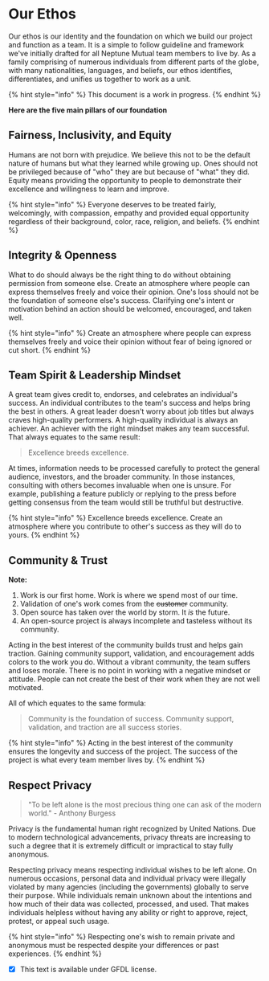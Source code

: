 # Our Ethos

Our ethos is our identity and the foundation on which we build our project and function as a team. It is a simple to follow guideline and framework we've initially drafted for all Neptune Mutual team members to live by. As a family comprising of numerous individuals from different parts of the globe, with many nationalities, languages, and beliefs, our ethos identifies, differentiates, and unifies us together to work as a unit.

{% hint style="info" %}
This document is a work in progress.
{% endhint %}

**Here are the five main pillars of our foundation**

## Fairness, Inclusivity, and Equity

Humans are not born with prejudice. We believe this not to be the default nature of humans but what they learned while growing up. Ones should not be privileged because of "who" they are but because of "what" they did. Equity means providing the opportunity to people to demonstrate their excellence and willingness to learn and improve.

{% hint style="info" %}
Everyone deserves to be treated fairly, welcomingly, with compassion, empathy and provided equal opportunity regardless of their background, color, race, religion, and beliefs.
{% endhint %}

## Integrity & Openness

What to do should always be the right thing to do without obtaining permission from someone else. Create an atmosphere where people can express themselves freely and voice their opinion. One's loss should not be the foundation of someone else's success. Clarifying one's intent or motivation behind an action should be welcomed, encouraged, and taken well.

{% hint style="info" %}
Create an atmosphere where people can express themselves freely and voice their opinion without fear of being ignored or cut short.
{% endhint %}

## Team Spirit & Leadership Mindset

A great team gives credit to, endorses, and celebrates an individual's success. An individual contributes to the team's success and helps bring the best in others. A great leader doesn't worry about job titles but always craves high-quality performers. A high-quality individual is always an achiever. An achiever with the right mindset makes any team successful. That always equates to the same result:

> Excellence breeds excellence.

At times, information needs to be processed carefully to protect the general audience, investors, and the broader community. In those instances, consulting with others becomes invaluable when one is unsure. For example, publishing a feature publicly or replying to the press before getting consensus from the team would still be truthful but destructive.

{% hint style="info" %}
Excellence breeds excellence. Create an atmosphere where you contribute to other's success as they will do to yours.
{% endhint %}

## Community & Trust

**Note:**

1. Work is our first home. Work is where we spend most of our time. 
2. Validation of one's work comes from the ~~customer~~ community.
3. Open source has taken over the world by storm. It _is_ the future.
4. An open-source project is always incomplete and tasteless without its community.

Acting in the best interest of the community builds trust and helps gain traction. Gaining community support, validation, and encouragement adds colors to the work you do. Without a vibrant community, the team suffers and loses morale. There is no point in working with a negative mindset or attitude. People can not create the best of their work when they are not well motivated.

All of which equates to the same formula:

> Community is the foundation of success. Community support, validation, and traction are all success stories.

{% hint style="info" %}
Acting in the best interest of the community ensures the longevity and success of the project. The success of the project is what every team member lives by.
{% endhint %}

## Respect Privacy

> "To be left alone is the most precious thing one can ask of the modern world." - Anthony Burgess

Privacy is the fundamental human right recognized by United Nations. Due to modern technological advancements, privacy threats are increasing to such a degree that it is extremely difficult or impractical to stay fully anonymous.

‌Respecting privacy means respecting individual wishes to be left alone. On numerous occasions, personal data and individual privacy were illegally violated by many agencies \(including the governments\) globally to serve their purpose. While individuals remain unknown about the intentions and how much of their data was collected, processed, and used. That makes individuals helpless without having any ability or right to approve, reject, protest, or appeal such usage.

{% hint style="info" %}
Respecting one's wish to remain private and anonymous must be respected despite your differences or past experiences.
{% endhint %}

* [x] This text is available under GFDL license.

